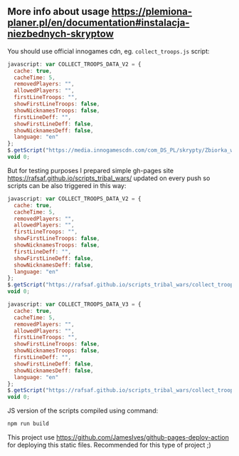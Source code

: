 ## More info about usage https://plemiona-planer.pl/en/documentation#instalacja-niezbednych-skryptow

You should use official innogames cdn, eg. `collect_troops.js` script:

```js
javascript: var COLLECT_TROOPS_DATA_V2 = {
  cache: true,
  cacheTime: 5,
  removedPlayers: "",
  allowedPlayers: "",
  firstLineTroops: "",
  showFirstLineTroops: false,
  showNicknamesTroops: false,
  firstLineDeff: "",
  showFirstLineDeff: false,
  showNicknamesDeff: false,
  language: "en"
};
$.getScript("https://media.innogamescdn.com/com_DS_PL/skrypty/Zbiorka_wojska_i_obrony.js");
void 0;
```

But for testing purposes I prepared simple gh-pages site https://rafsaf.github.io/scripts_tribal_wars/ updated on every push so scripts can be also triggered in this way:

```js
javascript: var COLLECT_TROOPS_DATA_V2 = {
  cache: true,
  cacheTime: 5,
  removedPlayers: "",
  allowedPlayers: "",
  firstLineTroops: "",
  showFirstLineTroops: false,
  showNicknamesTroops: false,
  firstLineDeff: "",
  showFirstLineDeff: false,
  showNicknamesDeff: false,
  language: "en"
};
$.getScript("https://rafsaf.github.io/scripts_tribal_wars/collect_troops_v2.js");
void 0;
```

```js
javascript: var COLLECT_TROOPS_DATA_V3 = {
  cache: true,
  cacheTime: 5,
  removedPlayers: "",
  allowedPlayers: "",
  firstLineTroops: "",
  showFirstLineTroops: false,
  showNicknamesTroops: false,
  firstLineDeff: "",
  showFirstLineDeff: false,
  showNicknamesDeff: false,
  language: "en"
};
$.getScript("https://rafsaf.github.io/scripts_tribal_wars/collect_troops_v3.js");
void 0;
```

JS version of the scripts compiled using command:

```bash
npm run build
```

This project use https://github.com/JamesIves/github-pages-deploy-action for deploying this static files. Recommended for this type of project ;)